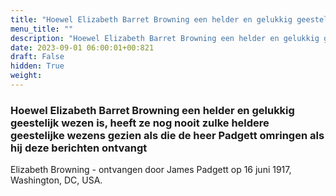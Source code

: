 ```yaml
---
title: "Hoewel Elizabeth Barret Browning een helder en gelukkig geestelijk wezen is, heeft ze nog nooit zulke heldere geestelijke wezens gezien als die de heer Padgett omringen als hij deze berichten ontvangt"
menu_title: ""
description: "Hoewel Elizabeth Barret Browning een helder en gelukkig geestelijk wezen is, heeft ze nog nooit zulke heldere geestelijke wezens gezien als die de heer Padgett omringen als hij deze berichten ontvangt"
date: 2023-09-01 06:00:01+00:821
draft: False
hidden: True
weight:
---
```

### Hoewel Elizabeth Barret Browning een helder en gelukkig geestelijk wezen is, heeft ze nog nooit zulke heldere geestelijke wezens gezien als die de heer Padgett omringen als hij deze berichten ontvangt

Elizabeth Browning - ontvangen door James Padgett op 16 juni 1917, Washington, DC, USA.
